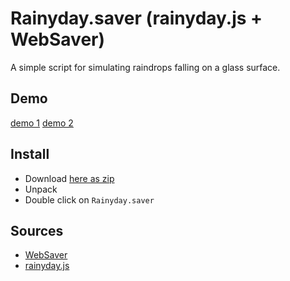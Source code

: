 Rainyday.saver (rainyday.js + WebSaver)
===========
A simple script for simulating raindrops falling on a glass surface.

## Demo
[demo 1](http://maroslaw.github.io/rainyday.js/demo1.html) [demo 2](http://maroslaw.github.io/rainyday.js/demo2.html)

## Install
* Download [here as zip](https://github.com/bartoszkopinski/rainyday.js-screensaver/archive/master.zip)
* Unpack
* Double click on `Rainyday.saver`

## Sources
* [WebSaver](https://github.com/tlrobinson/WebSaver)
* [rainyday.js](https://github.com/maroslaw/rainyday.js)
